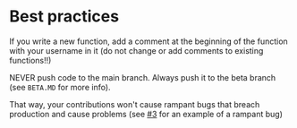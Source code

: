 # Best practices
If you write a new function, add a comment at the beginning of the function with your username in it (do not change or add comments to existing functions!!)

NEVER push code to the main branch. Always push it to the beta branch (see `BETA.MD` for more info).

That way, your contributions won't cause rampant bugs that breach production and cause problems (see [#3](https://github.com/PPPDUD/birdpad/issues/3) for an example of a rampant bug)
